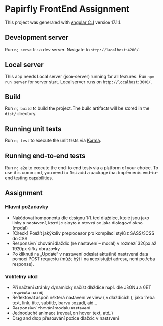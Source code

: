 # Papirfly FrontEnd Assignment

This project was generated with [Angular CLI](https://github.com/angular/angular-cli) version 17.1.1.

## Development server

Run `ng serve` for a dev server. Navigate to `http://localhost:4200/`.

## Local server

This app needs Local server (json-server) running for all features. Run `npm run server` for server start. Local server runs on `http://localhost:3000/`.

## Build

Run `ng build` to build the project. The build artifacts will be stored in the `dist/` directory.

## Running unit tests

Run `ng test` to execute the unit tests via [Karma](https://karma-runner.github.io).

## Running end-to-end tests

Run `ng e2e` to execute the end-to-end tests via a platform of your choice. To use this command, you need to first add a package that implements end-to-end testing capabilities.

## Assignment

### Hlavní požadavky

- Nakódovat komponentu dle designu 1:1, ted dlaždice, které jsou jako linky a
  nastavení, které je skryto a otevírá se jako dialogové okno (modal)
- [Check] Použít jakýkoliv preprocesor pro kompilaci stylů z SASS/SCSS do CSS
- Responsivní chování dlaždic (ne nastavení – modal) v rozmezí 320px až 1920px
  šířky obrazovky
- Po kliknutí na „Update“ v nastavení odeslat aktuálně nastavená data pomocí POST
  requestu (může být i na neexistující adresu, není potřeba response).

### Volitelný úkol

- Při načtení stránky dynamicky načíst dlaždice např. dle JSONu a GET requestu na
  něj
- Reflektovat aspoň některá nastavení ve view ( v dlaždicích ), jako třeba text, link,
  title, subtitle, barvu pozadí, atd…
- Responsivní chování modalu nastavení
- Jednoduché animace (reveal, on hover, text, atd..)
- Drag and drop přesouvání pozice dlaždic v nastavení
